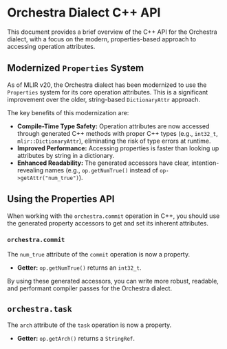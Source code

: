 # Orchestra Dialect C++ API

This document provides a brief overview of the C++ API for the Orchestra dialect, with a focus on the modern, properties-based approach to accessing operation attributes.

## Modernized `Properties` System

As of MLIR v20, the Orchestra dialect has been modernized to use the `Properties` system for its core operation attributes. This is a significant improvement over the older, string-based `DictionaryAttr` approach.

The key benefits of this modernization are:

*   **Compile-Time Type Safety:** Operation attributes are now accessed through generated C++ methods with proper C++ types (e.g., `int32_t`, `mlir::DictionaryAttr`), eliminating the risk of type errors at runtime.
*   **Improved Performance:** Accessing properties is faster than looking up attributes by string in a dictionary.
*   **Enhanced Readability:** The generated accessors have clear, intention-revealing names (e.g., `op.getNumTrue()` instead of `op->getAttr("num_true")`).

## Using the Properties API

When working with the `orchestra.commit` operation in C++, you should use the generated property accessors to get and set its inherent attributes.

### `orchestra.commit`

The `num_true` attribute of the `commit` operation is now a property.

*   **Getter:** `op.getNumTrue()` returns an `int32_t`.

By using these generated accessors, you can write more robust, readable, and performant compiler passes for the Orchestra dialect.

## `orchestra.task`

The `arch` attribute of the `task` operation is now a property.

*   **Getter:** `op.getArch()` returns a `StringRef`.
